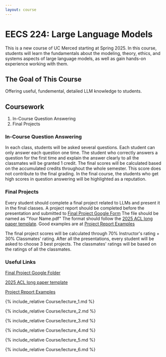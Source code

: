 ```yaml
---
layout: course
---
```


# EECS 224: Large Language Models

This is a new course of UC Merced starting at Spring 2025. In this course, students will learn the fundamentals about the modeling, theory, ethics, and systems aspects of large language models, as well as gain hands-on experience working with them.

## The Goal of This Course

Offering useful, fundemental, detailed LLM knowledge to students.

## Coursework

1. In-Course Question Answering
2. Final Projects

### In-Course Question Answering

In each class, students will be asked several questions. Each student can only answer each question one time. The student who correctly answers a question for the first time and explain the answer clearly to all the classmates will be granted 1 credit. The final scores will be calculated based on the accumulated credits throughout the whole semester. This score does not contribute to the final grading. In the final course, the students who get high scores in question answering will be highlighted as a reputation.

### Final Projects

Every student should complete a final project related to LLMs and present it in the final classes. A project report should be completed before the presentation and submitted to [Final Project Google Form](https://forms.gle/rRBwK53V1J7yyi228) The file should be named as "Your Name.pdf" The format should follow the [2025 ACL long paper template](https://www.overleaf.com/latex/templates/association-for-computational-linguistics-acl-conference/jvxskxpnznfj). Good examples are at [Project Report Examples](https://aclanthology.org/events/acl-2024/#2024acl-long)

The final project scores will be calculated through 70% Instructor's rating + 30% Classmates' rating. After all the presentations, every student will be asked to choose 3 best projects. The classmates' ratings will be based on the ratings of all the classmates.

### Useful Links

[Final Project Google Folder](https://drive.google.com/drive/folders/1foBTff-e2GpbRGu97B125TFwSLKJX54l?usp=sharing)

[2025 ACL long paper template](https://www.overleaf.com/latex/templates/association-for-computational-linguistics-acl-conference/jvxskxpnznfj)

[Project Report Examples](https://aclanthology.org/events/acl-2024/#2024acl-long)

{% include_relative Course/lecture_1.md %}

{% include_relative Course/lecture_2.md %}

{% include_relative Course/lecture_3.md %}

{% include_relative Course/lecture_4.md %}

{% include_relative Course/lecture_5.md %}

{% include_relative Course/lecture_6.md %}